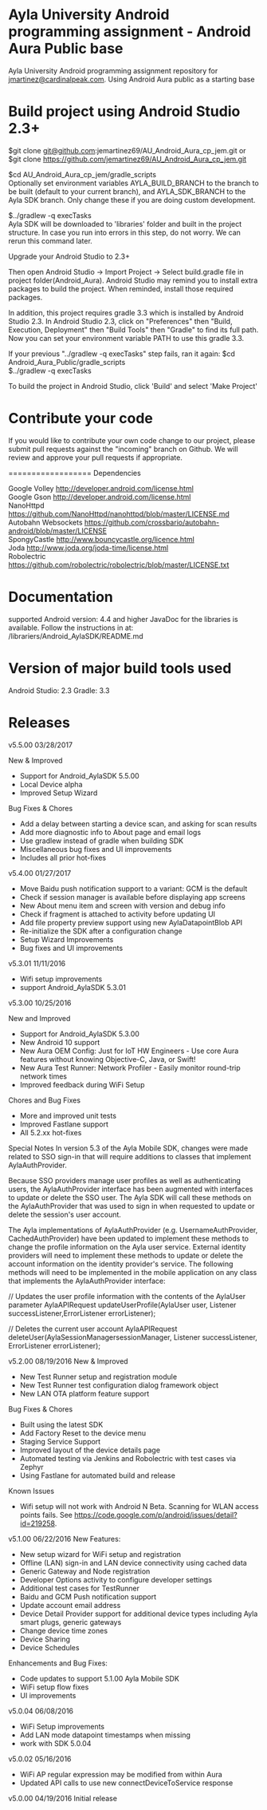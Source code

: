 Ayla University Android programming assignment - Android Aura Public base
====
Ayla University Android programming assignment repository for jmartinez@cardinalpeak.com. Using Android Aura public as a starting base

Build project using Android Studio 2.3+
======================================
$git clone git@github.com:jemartinez69/AU_Android_Aura_cp_jem.git
	or 
$git clone https://github.com/jemartinez69/AU_Android_Aura_cp_jem.git

$cd AU_Android_Aura_cp_jem/gradle_scripts  
Optionally set environment variables AYLA_BUILD_BRANCH to the branch to be built (default to your current branch), and AYLA_SDK_BRANCH to the Ayla SDK branch. Only change these if you are doing custom development.

$../gradlew -q execTasks  
Ayla SDK will be downloaded to 'libraries' folder and built in the project structure. In case you run into errors in this step, do not worry. We can rerun this command later. 

Upgrade your Android Studio to 2.3+

Then open Android Studio -> Import Project -> Select build.gradle file in project folder(Android_Aura). Android Studio may remind you to install extra packages to build the project. When reminded, install those required packages.  

In addition, this project requires gradle 3.3 which is installed by Android Studio 2.3. In Android Studio 2.3, click on "Preferences" then "Build, Execution, Deployment" then "Build Tools" then "Gradle" to find its full path. Now you can set your environment variable PATH to use this gradle 3.3.

If your previous "../gradlew -q execTasks" step fails, ran it again:
$cd Android_Aura_Public/gradle_scripts  
$../gradlew -q execTasks

To build the project in Android Studio, click 'Build' and select 'Make Project'

Contribute your code
====================

If you would like to contribute your own code change to our project, please submit pull requests against the "incoming" branch on Github. We will review and approve your pull requests if appropriate.

==================
Dependencies

Google Volley		http://developer.android.com/license.html  
Google Gson		http://developer.android.com/license.html  
NanoHttpd		https://github.com/NanoHttpd/nanohttpd/blob/master/LICENSE.md  
Autobahn Websockets	https://github.com/crossbario/autobahn-android/blob/master/LICENSE	
SpongyCastle		http://www.bouncycastle.org/licence.html  
Joda			http://www.joda.org/joda-time/license.html  
Robolectric 		https://github.com/robolectric/robolectric/blob/master/LICENSE.txt  

Documentation
=============
supported Android version: 4.4 and higher
JavaDoc for the libraries is available. Follow the instructions in at:
  <repo>/librariers/Android_AylaSDK/README.md

Version of major build tools used
=================================
Android Studio: 2.3
Gradle: 3.3

Releases
====================
v5.5.00    03/28/2017

New & Improved
- Support for Android_AylaSDK 5.5.00
- Local Device alpha
- Improved Setup Wizard

Bug Fixes & Chores
- Add a delay between starting a device scan, and asking for scan results
- Add more diagnostic info to About page and email logs
- Use gradlew instead of gradle when building SDK
- Miscellaneous bug fixes and UI improvements
- Includes all prior hot-fixes

v5.4.00    01/27/2017
- Move Baidu push notification support to a variant: GCM is the default
- Check if session manager is available before displaying app screens
- New About menu item and screen with version and debug info
- Check if fragment is attached to activity before updating UI
- Add file property preview support using new AylaDatapointBlob API
- Re-initialize the SDK after a configuration change
- Setup Wizard Improvements
- Bug fixes and UI improvements

v5.3.01    11/11/2016
- Wifi setup improvements
- support Android_AylaSDK 5.3.01

v5.3.00    10/25/2016

New and Improved
- Support for Android_AylaSDK 5.3.00
- New Android 10 support
- New Aura OEM Config: Just for IoT HW Engineers - Use core Aura features without knowing Objective-C, Java, or Swift!
- New Aura Test Runner: Network Profiler - Easily monitor round-trip network times
- Improved feedback during WiFi Setup

Chores and Bug Fixes
- More and improved unit tests
- Improved Fastlane support
- All 5.2.xx hot-fixes

Special Notes
In version 5.3 of the Ayla Mobile SDK, changes were made related to SSO sign-in that will require additions to classes that implement AylaAuthProvider.

Because SSO providers manage user profiles as well as authenticating users, the AylaAuthProvider interface has been augmented with interfaces to update
or delete the SSO user. The Ayla SDK will call these methods on the AylaAuthProvider that was used to sign in when requested to update or delete the session's user account.

The Ayla implementations of AylaAuthProvider (e.g. UsernameAuthProvider, CachedAuthProvider) have been updated to implement these methods to change the
profile information on the Ayla user service. External identity providers will need to implement these methods to update or delete the account information
on the identity provider's service. The following methods will need to be implemented in the mobile application on any class that implements the
AylaAuthProvider interface:

  // Updates the user profile information with the contents of the AylaUser parameter
  AylaAPIRequest updateUserProfile(AylaUser user, Listener<AylaUser> successListener,ErrorListener errorListener);

   // Deletes the current user account
  AylaAPIRequest deleteUser(AylaSessionManagersessionManager, Listener<EmptyResponse> successListener, ErrorListener errorListener);

v5.2.00    08/19/2016
New & Improved
- New Test Runner setup and registration module
- New Test Runner test configuration dialog framework object
- New LAN OTA platform feature support

Bug Fixes & Chores
- Built using the latest SDK
- Add Factory Reset to the device menu
- Staging Service Support
- Improved layout of the device details page
- Automated testing via Jenkins and Robolectric with test cases via Zephyr
- Using Fastlane for automated build and release

Known Issues
- Wifi setup will not work with Android N Beta. Scanning for WLAN access points fails. See https://code.google.com/p/android/issues/detail?id=219258.

v5.1.00    06/22/2016
New Features:
- New setup wizard for WiFi setup and registration
- Offline (LAN) sign-in and LAN device connectivity using cached data
- Generic Gateway and Node registration
- Developer Options activity to configure developer settings
- Additional test cases for TestRunner
- Baidu and GCM Push notification support
- Update account email address
- Device Detail Provider support for additional device types including Ayla smart plugs, generic gateways
- Change device time zones
- Device Sharing
- Device Schedules

Enhancements and Bug Fixes:
- Code updates to support 5.1.00 Ayla Mobile SDK
- WiFi setup flow fixes
- UI improvements

v5.0.04   06/08/2016
- WiFi Setup improvements
- Add LAN mode datapoint timestamps when missing
- work with SDK 5.0.04

v5.0.02   05/16/2016
- WiFi AP regular expression may be modified from within Aura
- Updated API calls to use new connectDeviceToService response

v5.0.00 	04/19/2016
Initial release


